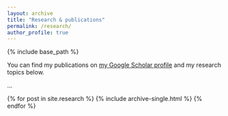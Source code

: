 ```yaml
---
layout: archive
title: "Research & publications"
permalink: /research/
author_profile: true
---
```


{% include base_path %}

  You can find my publications on [my Google Scholar profile](https://scholar.google.com/citations?hl=en&user=CBgK8gIAAAAJ "link to my Google scholar profile") and my research topics below.
  
  ...
  
{% for post in site.research %}
  {% include archive-single.html %}
{% endfor %}

